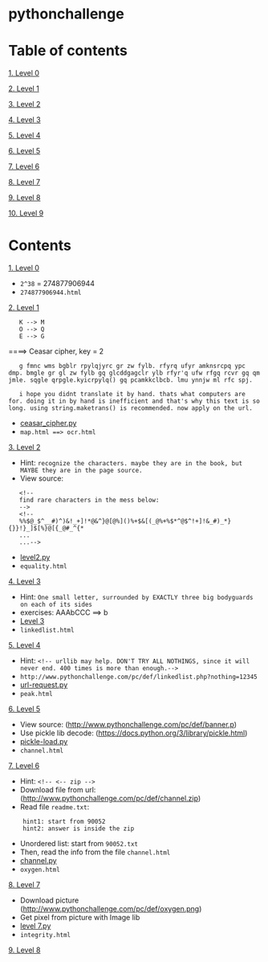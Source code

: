 # pythonchallenge

# Table of contents

[1. Level 0](#1)

[2. Level 1](#2)

[3. Level 2](#3)

[4. Level 3](#4)

[5. Level 4](#5)

[6. Level 5](#6)

[7. Level 6](#7)

[8. Level 7](#8)

[9. Level 8](#9)

[10. Level 9](#10)

# Contents

<a name="1"></a>
[1. Level 0](http://www.pythonchallenge.com/pc/def/0.html)

 - `2^38` = 274877906944
 - `274877906944.html`

<a name="2"></a>
[2. Level 1](http://www.pythonchallenge.com/pc/def/map.html)
 
 ```
 	K --> M
	O --> Q
 	E --> G
 ```
  ====> Ceasar cipher, key = 2
 ```
 	g fmnc wms bgblr rpylqjyrc gr zw fylb. rfyrq ufyr amknsrcpq ypc dmp. bmgle gr gl zw fylb gq glcddgagclr ylb rfyr'q ufw rfgq rcvr gq qm jmle. sqgle qrpgle.kyicrpylq() gq pcamkkclbcb. lmu ynnjw ml rfc spj.

  	i hope you didnt translate it by hand. thats what computers are for. doing it in by hand is inefficient and that's why this text is so long. using string.maketrans() is recommended. now apply on the url.
 ```
 - [ceasar_cipher.py](https://github.com/Kevin-KSIS/pythonchallenge/tree/master/Code/ceasar_cipher.py)
 - `map.html ==> ocr.html`

<a name="3"></a>
[3. Level 2](http://www.pythonchallenge.com/pc/def/ocr.html)

 - Hint: `recognize the characters. maybe they are in the book, but MAYBE they are in the page source.`
 - View source: 
 ```
 	<!--
	find rare characters in the mess below:
	-->
	<!--
	%%$@_$^__#)^)&!_+]!*@&^}@[@%]()%+$&[(_@%+%$*^@$^!+]!&_#)_*}{}}!}_]$[%}@[{_@#_^{*
	...
	...-->
 ```
 - [level2.py](https://github.com/Kevin-KSIS/pythonchallenge/tree/master/Code/level_2.py)
 - `equality.html`

<a name='4'></a>
[4. Level 3](http://www.pythonchallenge.com/pc/def/equality.html)

 - Hint: `One small letter, surrounded by EXACTLY three big bodyguards on each of its sides`
 - exercises: AAAbCCC ==> b
 - [Level 3](https://github.com/Kevin-KSIS/pythonchallenge/tree/master/Code/level_3.py)
 - `linkedlist.html`

<a name="5"></a>
[5. Level 4](http://www.pythonchallenge.com/pc/def/linkedlist.php)

 - Hint: `<!-- urllib may help. DON'T TRY ALL NOTHINGS, since it will never end. 400 times is more than enough.-->`
 - `http://www.pythonchallenge.com/pc/def/linkedlist.php?nothing=12345`
 - [url-request.py](https://github.com/Kevin-KSIS/pythonchallenge/tree/master/Code/url-request.py)
 - `peak.html`

<a name="6"></a>
[6. Level 5](http://www.pythonchallenge.com/pc/def/peak.html)

 - View source: (http://www.pythonchallenge.com/pc/def/banner.p)
 - Use pickle lib decode: (https://docs.python.org/3/library/pickle.html)
 - [pickle-load.py](https://github.com/Kevin-KSIS/pythonchallenge/tree/master/Code/pickle-load.py)
 - `channel.html`

<a name="7"></a>
[7. Level 6](http://www.pythonchallenge.com/pc/def/channel.html)

 - Hint: `<!-- <-- zip -->`
 - Download file from url: (http://www.pythonchallenge.com/pc/def/channel.zip)
 - Read file `readme.txt`: 
```	
	hint1: start from 90052
	hint2: answer is inside the zip
```
 - Unordered list: start from `90052.txt`
 - Then, read the info from the file `channel.html`
 - [channel.py](https://github.com/Kevin-KSIS/pythonchallenge/tree/master/Code/channel.py)
 - `oxygen.html`

<a name="8"></a>
[8. Level 7](http://www.pythonchallenge.com/pc/def/oxygen.html)

 - Download picture (http://www.pythonchallenge.com/pc/def/oxygen.png)
 - Get pixel from picture with Image lib
 - [level 7.py](https://github.com/Kevin-KSIS/pythonchallenge/tree/master/Code/level_7)
 - `integrity.html`

<a name='9'></a>
[9. Level 8]()


